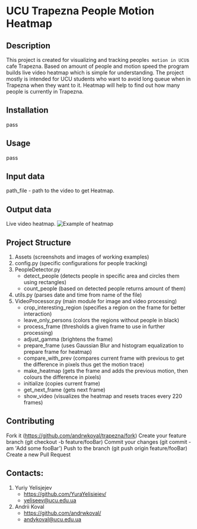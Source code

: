 # UCU Trapezna People Motion Heatmap

## Description
This project is created for visualizing and tracking people`s motion in UCU`s cafe Trapezna.
Based on amount of people and motion speed the program builds live video heatmap which
is simple for understanding. The project mostly is intended for UCU students who
want to avoid long queue when in Trapezna when they want to it. Heatmap will help to
find out how many people is currently in Trapezna.

## Installation
pass

## Usage
pass

## Input data
path_file - path to the video to get Heatmap.

## Output data
Live video heatmap.
![Example of heatmap](https://github.com/andrwkoval/trapezna/examples/screenshot.jpg)

## Project Structure
1. Assets (screenshots and images of working examples)
2. config.py (specific configurations for people tracking)
3. PeopleDetector.py
    * detect_people (detects people in specific area and circles them using
    rectangles)
    * count_people (based on detected people returns amount of them)
4. utils.py (parses date and time from name of the file)
5. VideoProcessor.py (main module for image and video processing)
    * crop_interesting_region (specifies a region on the frame for better interaction)
    * leave_only_persons (colors the regions without people in black)
    * process_frame (thresholds a given frame to use in further processing)
    * adjust_gamma (brightens the frame)
    * prepare_frame (uses Gaussian Blur and histogram equalization to prepare frame for heatmap)
    * compare_with_prev (compares current frame with previous to get the difference in pixels thus get the motion trace)
    * make_heatmap (gets the frame and adds the previous motion, then colours the difference in pixels)
    * initialize (copies current frame)
    * get_next_frame (gets next frame)
    * show_video (visualizes the heatmap and resets traces every 220 frames)

## Contributing
Fork it (https://github.com/andrwkoval/trapezna/fork)
Create your feature branch (git checkout -b feature/fooBar)
Commit your changes (git commit -am 'Add some fooBar')
Push to the branch (git push origin feature/fooBar)
Create a new Pull Request

## Contacts:
1. Yuriy Yelisjejev
    * https://github.com/YuraYelisieiev/
    * yeliseev@ucu.edu.ua
2. Andrii Koval
    * https://github.com/andrwkoval/
    * andykoval@ucu.edu.ua


